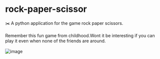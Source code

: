 # rock-paper-scissor
:scissors: A python application for the game rock paper scissors. <br> <br>
Remember this fun game from childhood.Wont it be interesting if you can play it even when none of the friends are around. <br> <br>
![image](https://user-images.githubusercontent.com/26721853/31683967-092f634e-b39c-11e7-81e1-5e1a888ce7cd.png)

